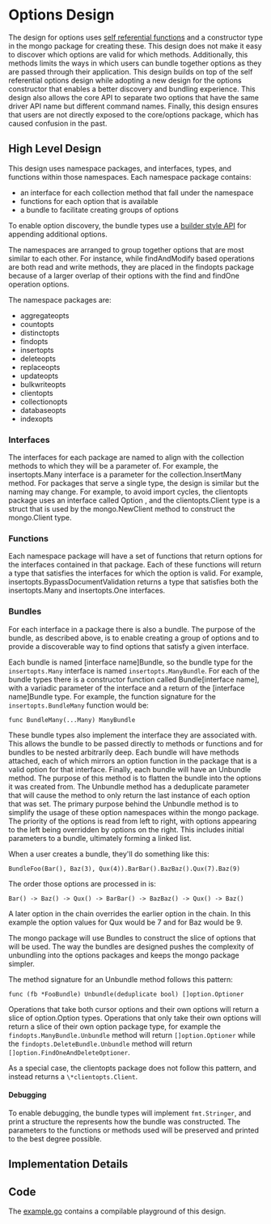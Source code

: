 # Options Design
The design for options uses [self referential
functions](https://commandcenter.blogspot.com/2014/01/self-referential-functions-and-design.html)
and a constructor type in the mongo package for creating these. This design does not make it easy to
discover which options are valid for which methods. Additionally, this methods limits the ways in
which users can bundle together options as they are passed through their application. This design
builds on top of the self referential options design while adopting a new design for the options
constructor that enables a better discovery and bundling experience. This design also allows the
core API to separate two options that have the same driver API name but different command names.
Finally, this design ensures that users are not directly exposed to the core/options package, which
has caused confusion in the past.


## High Level Design
This design uses namespace packages, and interfaces, types, and functions within those
namespaces. Each namespace package contains:
- an interface for each collection method that fall under the namespace
- functions for each option that is available
- a bundle to facilitate creating groups of options

To enable option discovery, the bundle types use a [builder style
API](https://en.wikipedia.org/wiki/Builder_pattern) for appending additional options.

The namespaces are arranged to group together options that are most similar to each other. For
instance, while findAndModify based operations are both read and write methods, they are placed in
the findopts package because of a larger overlap of their options with the find and findOne
operation options.

The namespace packages are:
- aggregateopts
- countopts
- distinctopts
- findopts
- insertopts
- deleteopts
- replaceopts
- updateopts
- bulkwriteopts
- clientopts
- collectionopts
- databaseopts
- indexopts

### Interfaces
The interfaces for each package are named to align with the collection methods to which they will be
a parameter of. For example, the insertopts.Many interface is a parameter for the
collection.InsertMany method. For packages that serve a single type, the design is similar but the
naming may change. For example, to avoid import cycles, the clientopts package uses an interface
called Option , and the clientopts.Client type is a struct that is used by the mongo.NewClient
method to construct the mongo.Client type.

### Functions
Each namespace package will have a set of functions that return options for the interfaces contained
in that package. Each of these functions will return a type that satisfies the interfaces for which
the option is valid. For example,
insertopts.BypassDocumentValidation returns a type that satisfies both the insertopts.Many and
insertopts.One interfaces.

### Bundles
For each interface in a package there is also a bundle. The purpose of the bundle, as described
above, is to enable creating a group of options and to provide a discoverable way to find options
that satisfy a given interface.

Each bundle is named [interface name]Bundle, so the bundle type for the `insertopts.Many` interface
is named `insertopts.ManyBundle`. For each of the bundle types there is a constructor function
called Bundle[interface name], with a variadic parameter of the interface and a return of the
[interface name]Bundle type. For example, the function signature for the `insertopts.BundleMany`
function would be:
```
func BundleMany(...Many) ManyBundle
```

These bundle types also implement the interface they are associated with. This allows the bundle to
be passed directly to methods or functions and for bundles to be nested arbitrarily deep. Each
bundle will have methods attached, each of which mirrors an option function in the package that is a
valid option for that interface. Finally, each bundle will have an Unbundle method. The purpose of
this method is to flatten the bundle into the options it was created from. The Unbundle method has a
deduplicate parameter that will cause the method to only return the last instance of each option
that was set. The primary purpose behind the Unbundle method is to simplify the usage of these
option namespaces within the mongo package. The priority of the options is read from left to right,
with options appearing to the left being overridden by options on the right. This includes initial
parameters to a bundle, ultimately forming a linked list.

When a user creates a bundle, they'll do something like this:
```
BundleFoo(Bar(), Baz(3), Qux(4)).BarBar().BazBaz().Qux(7).Baz(9)
```

The order those options are processed in is:
```
Bar() -> Baz() -> Qux() -> BarBar() -> BazBaz() -> Qux() -> Baz()
```

A later option in the chain overrides the earlier option in the chain. In this example the option
values for Qux would be 7 and for Baz would be 9.

The mongo package will use Bundles to construct the slice of options that will
be used. The way the bundles are designed pushes the complexity of unbundling into
the options packages and keeps the mongo package simpler.

The method signature for an Unbundle method follows this pattern:
```
func (fb *FooBundle) Unbundle(deduplicate bool) []option.Optioner
```

Operations that take both cursor options and their own options will return a slice of option.Option
types. Operations that only take their own options will return a slice of their own option package
type, for example the `findopts.ManyBundle.Unbundle` method will return `[]option.Optioner` while the
`findopts.DeleteBundle.Unbundle` method will return `[]option.FindOneAndDeleteOptioner`.

As a special case, the clientopts package does not follow this pattern, and instead returns a
`\*clientopts.Client`.

#### Debugging
To enable debugging, the bundle types will implement `fmt.Stringer`, and print a structure the
represents how the bundle was constructed. The parameters to the functions or methods used will be
preserved and printed to the best degree possible.

## Implementation Details


## Code
The [example.go](example.go) contains a compilable playground of this design.
